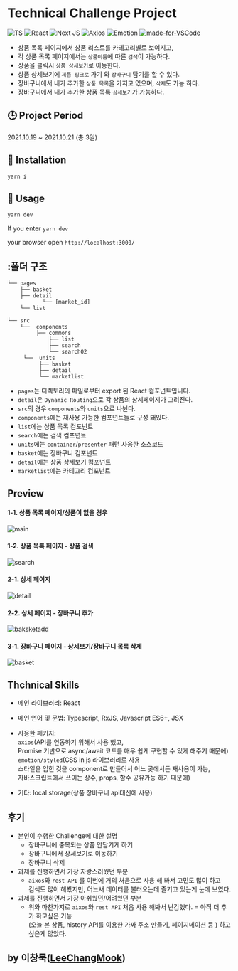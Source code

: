 # Technical Challenge Project

![TS](https://img.shields.io/badge/TypeScript-007ACC?style=flat-square&logo=typescript&logoColor=white)
![React](https://img.shields.io/badge/React-20232A?style=flat-square&logo=react&logoColor=61DAFB)
![Next JS](https://img.shields.io/badge/Next-black?style=flat-square&logo=next.js&logoColor=white)
![Axios](https://img.shields.io/badge/Axios-black?style=flat-square&logoColor=white)
![Emotion](https://img.shields.io/badge/Styled-Emotion-pink?style=flat-square&logoColor=white)
[![made-for-VSCode](https://img.shields.io/badge/Made%20for-VSCode-007ACC.svg)](https://code.visualstudio.com/)

- 상품 목록 페이지에서 상품 리스트를 카테고리별로 보여지고, <br />
- 각 상품 목록 페이지에서는 `상품이름`에 따른 `검색`이 가능하다. <br />
- 상품을 클릭시 `상품 상세보기`로 이동한다. <br />
- 상품 상세보기에 `제품 링크로` 가기 와 `장바구니` 담기를 할 수 있다.<br />
- 장바구니에서 내가 추가한 `상품 목록`을 가지고 있으며, `삭제`도 가능 하다. <br />
- 장바구니에서 내가 추가한 상품 목록 `상세보기`가 가능하다. <br />

## :clock3: Project Period

2021.10.19 ~ 2021.10.21 (총 3일)

## :hammer: Installation

```javascript
yarn i
```

## :bell: Usage

```javascript
yarn dev
```

If you enter `yarn dev`

your browser open `http://localhost:3000/`

## :폴더 구조

```
└── pages
    ├── basket
    ├── detail
           └── [market_id]
    └── list

└── src
    └──  components
         ├── commons
             ├── list
             ├── search
             └── search02
     └──  units
          ├── basket
          ├── detail
          └── marketlist
```

- `pages`는 디렉토리의 파일로부터 export 된 React 컴포넌트입니다.
- `detail`은 `Dynamic Routing`으로 각 상품의 상세페이지가 그려진다.
- `src`의 경우 `components`와 `units`으로 나뉜다.
- `components`에는 재사용 가능한 컴포넌트들로 구성 돼있다.
- `list`에는 상품 목록 컴포넌트
- `search`에는 검색 컴포넌트
- `units`에는 `container`/`presenter` 패턴 사용한 소스코드
- `basket`에는 장바구니 컴포넌트
- `detail`에는 상품 상세보기 컴포넌트
- `marketlist`에는 카테고리 컴포넌트

## Preview

#### 1-1. 상품 목록 페이지/상품이 없을 경우

![main](https://user-images.githubusercontent.com/86825253/138339468-9fcce870-af07-4d5d-ac7d-7cf38a50efb5.gif)

#### 1-2. 상품 목록 페이지 - 상품 검색

![search](https://user-images.githubusercontent.com/86825253/138339628-9852cbd4-3cfb-4094-ba83-104f00fa561b.gif)

#### 2-1. 상세 페이지

![detail](https://user-images.githubusercontent.com/86825253/138339558-02c6f727-8b0f-43a9-8e81-d9ad806eb966.gif)

#### 2-2. 상세 페이지 - 장바구니 추가

![baksketadd](https://user-images.githubusercontent.com/86825253/138340712-89fc9a06-0466-464a-864b-b9e0a382bc62.gif)

#### 3-1. 장바구니 페이지 - 상세보기/장바구니 목록 삭제

![basket](https://user-images.githubusercontent.com/86825253/138340212-a163e2ea-9140-446e-8678-3e15df52703a.gif)

## Thchnical Skills

- 메인 라이브러리: React
- 메인 언어 및 문법: Typescript, RxJS, Javascript ES6+, JSX
- 사용한 패키지: <br/>
  `axios`(API를 연동하기 위해서 사용 했고, <br/>Promise 기반으로 async/await 코드를 매우 쉽게 구현할 수 있게 해주기 때문에)<br/>
  `emotion/styled`(CSS in js 라이브러리로 사용 <br/>
  스타일을 입힌 것을 component로 만들어서 어느 곳에서든 재사용이 가능, <br/>
  자바스크립트에서 쓰이는 상수, props, 함수 공유가능 하기 때문에)

- 기타: local storage(상품 장바구니 api대신에 사용)

## 후기

- 본인이 수행한 Challenge에 대한 설명<br/>
  - 장바구니에 중복되는 상품 안담기게 하기 <br/>
  - 장바구니에서 상세보기로 이동하기 <br/>
  - 장바구니 삭제 <br/>
- 과제를 진행하면서 가장 자랑스러웠던 부분<br/>
  - `aixos`와 `rest API` 를 이번에 거의 처음으로 사용 해 봐서 고민도 많이 하고<br/> 검색도 많이 해봤지만, 어느새 데이터를 불러오는데 즐기고 있는게 눈에 보였다.
- 과제를 진행하면서 가장 아쉬웠던/어려웠던 부분<br/>
  - 위와 마찬가지로 `aixos`와 `rest API` 처음 사용 해봐서 난감했다.
    = 아직 더 추가 하고싶은 기능 <br/> (오늘 본 상품, history API를 이용한 가짜 주소 만들기, 페이지네이션 등 ) 하고 싶은게 많았다.

## by 이창묵([LeeChangMook](https://github.com/moogieon))
